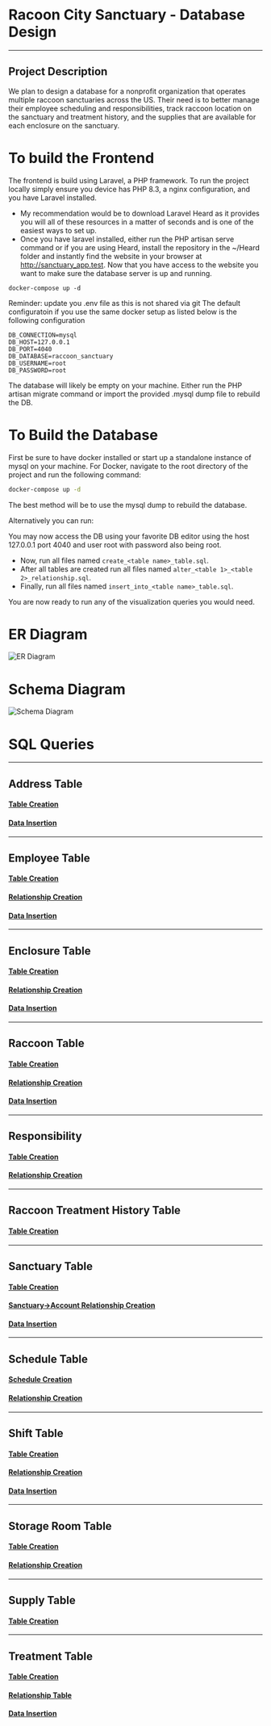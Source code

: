 # Racoon City Sanctuary - Database Design
***
## Project Description
We plan to design a database for a nonprofit organization that operates multiple raccoon sanctuaries across the US. 
Their need is to better manage their employee scheduling and responsibilities, track raccoon location on the sanctuary 
and treatment history, and the supplies that are available for each enclosure on the sanctuary.

# To build the Frontend
The frontend is build using Laravel, a PHP framework. To run the project locally simply ensure you device has PHP 8.3, a nginx configuration, and you have Laravel installed.
- My recommendation would be to download Laravel Heard as it provides you will all of these resources in a matter of seconds and is one of the easiest ways to set up.
- Once you have laravel installed, either run the PHP artisan serve command or if you are using Heard, install the repository in the ~/Heard folder and instantly find the website in your browser at http://sanctuary_app.test. Now that you have access to the website you want to make sure the database server is up and running. 

`docker-compose up -d`

Reminder: update you .env file as this is not shared via git The default configuratoin if you use the same docker setup as listed below is the following configuration
```.ENV
DB_CONNECTION=mysql
DB_HOST=127.0.0.1
DB_PORT=4040
DB_DATABASE=raccoon_sanctuary
DB_USERNAME=root
DB_PASSWORD=root
```

The database will likely be empty on your machine. Either run the PHP artisan migrate command or import the provided .mysql dump file to rebuild the DB.


# To Build the Database
First be sure to have docker installed or start up a standalone instance of mysql on your machine.
For Docker, navigate to the root directory of the project and run the following command:

```BASH
docker-compose up -d
```

The best method will be to use the mysql dump to rebuild the database.

Alternatively you can run:

You may now access the DB using your favorite DB editor using the host 127.0.0.1 port 4040 and user root with password 
also being root.
- Now, run all files named `create_<table name>_table.sql`.
- After all tables are created run all files named `alter_<table 1>_<table 2>_relationship.sql`.
- Finally, run all files named `insert_into_<table name>_table.sql`.

You are now ready to run any of the visualization queries you would need.

# ER Diagram
![ER Diagram](erd.jpg)

# Schema Diagram
![Schema Diagram](erd2.0.jpg)

# SQL Queries

***
## Address Table
#### [Table Creation](Address/create_address_table.sql)
#### [Data Insertion](Address/insert_into_address_table.sql)
***
## Employee Table
#### [Table Creation](Employee/create_employee_table.sql)
#### [Relationship Creation](Employee/alter_employee_relationships.sql)
#### [Data Insertion](Employee/insert_into_employee_table.sql)
***
## Enclosure Table
#### [Table Creation](Enclosure/create_enclosure_table.sql)
#### [Relationship Creation](Enclosure/alter_enclosure_relationships.sql)
#### [Data Insertion](Enclosure/insert_into_enclosure_table.sql)
***
## Raccoon Table
#### [Table Creation](Raccoon/create_raccoon_table.sql)
#### [Relationship Creation](Raccoon/alter_raccoon_relationships.sql)
#### [Data Insertion](Raccoon/insert_into_raccoon_table.sql)
***
## Responsibility
#### [Table Creation](Responsibility/create_responsibility_table.sql)
#### [Relationship Creation](Responsibility/alter_responsibility_relationships.sql)
***
## Raccoon Treatment History Table
#### [Table Creation](Raccoon_Treatment_History/create_raccoon_treatment_history_table.sql)
***
## Sanctuary Table
#### [Table Creation](Sanctuary/create_sanctuary_table.sql)
#### [Sanctuary->Account Relationship Creation](Sanctuary/alter_sanctuary_relationships.sql)
#### [Data Insertion](Sanctuary/insert_into_sanctuary_table.sql)
***
## Schedule Table
#### [Schedule Creation](Schedule/create_schedule_table.sql)
#### [Relationship Creation](Schedule/alter_schedule_relationships.sql)
***
## Shift Table
#### [Table Creation](Shift/create_shift_table.sql)
#### [Relationship Creation](Shift/alter_shift_relationships.sql)
#### [Data Insertion](Shift/insert_into_shift_table.sql)
***
## Storage Room Table
#### [Table Creation](Storage_Room/create_storage_room_table.sql)
#### [Relationship Creation](Storage_Room/alter_storage_room_relationship.sql)
***
## Supply Table
#### [Table Creation](Supply/create_supply_table.sql)
***
## Treatment Table
#### [Table Creation](Treatment/create_treatment_table.sql)
#### [Relationship Table](Treatment/alter_treatment_relationship.sql)
#### [Data Insertion](Treatment/insert_into_treatment_table.sql)